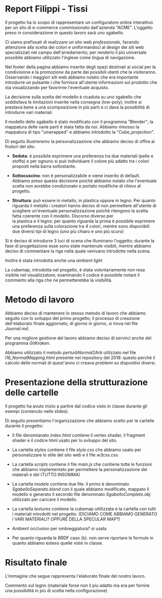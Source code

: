# Report Filippi - Tissi

Il progetto ha lo scopo di rappresentare un configuratore online interattivo per un sito di e-commerce commissionato dall'azienda "ACME". L'oggetto preso in considerazione in questo lavoro sarà uno sgabello.

Ci siamo prefissati di realizzare un sito web _professionale_, facendo attenzione alla scelta dei colori e uniformandoci al design dei siti web specializzati nel campo dell'arredamento; per renderlo il più universale possibile abbiamo utilizzato l'inglese come lingua di navigazione.

Nel footer della pagina abbiamo inserito degli spazi destinati ai social per la condivisione e la promozione da parte dei possibili utenti che la visiteranno. Osservando i maggiori siti web abbiamo notato che era importante introdurre un pulsante _i_ che fornisce all'utente informazioni sul prodotto che sta visualizzando per favorirne l'eventuale acquisto.

La decisione sulla scelta del modello è ricaduta su uno sgabello che soddisfava le limitazioni inserite nella consegna (low-poly); inoltre si prestava bene a una scomposizione in più parti e ci dava la possibilità di introdurre vari materiali. 

Il modello dello sgabello è stato modificato con il programma "Blender"; la mappatura delle varie parti è stata fatta da noi. Abbiamo rimosso la mappatura di tipo "unwrapped" e abbiamo introdotto la "Cube_projection".

Di seguito illustreremo la personalizzazione che abbiamo deciso di offire ai fruitori del sito:

* **Seduta**: è possibile esprimere una preferenza tra due materiali (pelle e stoffa) e per ognuno si può individuare il colore più adatto tra i colori proposti nella barra sottostante.

* **Sottocuscino**: non è personalizzabile e viene inserito di default. Abbiamo preso questa decisione poichè abbiamo notato che l'eventuale scelta non avrebbe condizionato e portato modifiche di rilievo al progetto.

* **Struttura**: può essere in metallo, in plastica oppure in legno. Per quanto riguarda il metallo i creatori hanno deciso di non permettere all'utente di scegliere un'eventuale personalizzazione poichè ritengono la scelta fatta coerente con il modello. Discorso diverso per   
la plastica e il legno: per quanto riguarda la prima è possibile esprimere una preferenza sulla colorazione tra 4 colori, mentre sono disponibili due diversi tipi di legno (uno più chiaro e uno più scuro)

Si è deciso di introdurre 3 luci di scena che illuminano l'oggetto; durante la fase di progettazione esse sono state mantenute visibili, mentre abbiamo deciso di commentare la riga nella quale venivano introdotte nella scena.

Inoltre è stata introdotta anche una _ambient light_

La cubemap, introdotta nel progetto, è stata volontariamente non resa visibile nel visualizzatore; esaminando il codice è possibile notare il commento alla riga che ne permetterebbe la visibilità.


# Metodo di lavoro 

Abbiamo deciso di mantenere lo stesso metodo di lavoro che abbiamo seguito con lo sviluppo del primo progetto; il processo di creazione dell'elaborato finale aggiornato, di giorno in giorno, si trova nel file _Journal.md_. 

Per una migliore gestione del lavoro abbiamo deciso di servirci anche del programma _GitKraken_.

Abbiamo utilizzato il metodo _perturbNormal2Arb_ utilizzato nel file _l16_NormalMapping.html_ presente nel repository del 2018: questo perchè il calcolo delle normali di quest'anno ci creava problemi su dispositivi diversi.

# Presentazione della strutturazione delle cartelle

Il progetto ha avuto inizio a partire dal codice visto in classe durante gli esempi (contenuto nelle slides).

Di seguito presentiamo l'organizzazione che abbiamo scelto per le cartelle durante il progetto:

* Il file denomianato _index.html_ contiene il vertex shader, il fragment shader e il codice html usato per lo sviluppo del sito.
* La cartella _styles_ contiene il file _style.css_ che abbiamo usato per personalizzare lo stile del sito web e il file _w3css.css_.
* La cartella _scripts_ contiene il file _main.js_ che contiene tutte le funzioni che abbiamo implementato per permettere la personalizzazione dei materali e del (TUTTO INSOMMA)
* La cartella _models_ contiene due file: il primo è denominato _SgabelloSeparato.blend_ con il quale abbiamo modificato, mappato il modello e generato il secondo file denominato _SgabelloCompleto.obj_ utilizzato per caricare il modello.
* La cartella _textures_ contiene la cubemap uttilizzata e la cartella con tutti i materiali introdotti nel progetto. (DICIAMO COME ABBIAMO GENERATO I VARI MATERIALI? OPPURE DELLA SPECULAR MAP?)

* Ambient occlusion per ombreggiatura? si usata

* Per quanto riguarda le BRDF caso (b). non serve riportare le formule in quanto abbiamo esteso quelle viste in classe.

# Risultato finale

L'immagine che segue rappresenta l'elaborato finale del nostro lavoro.

Commento sul legno (materiale forse non il piu adatto ma era per fornire una possibilità in più di scelta nella configurazione)

<!-- 

![](JrnImages/Grafo.jpg) 

-->